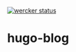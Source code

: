 [![wercker status](https://app.wercker.com/status/4a1a2ede9e7e1031a42f00c45490049e/s/master "wercker status")](https://app.wercker.com/project/byKey/4a1a2ede9e7e1031a42f00c45490049e)

# hugo-blog
